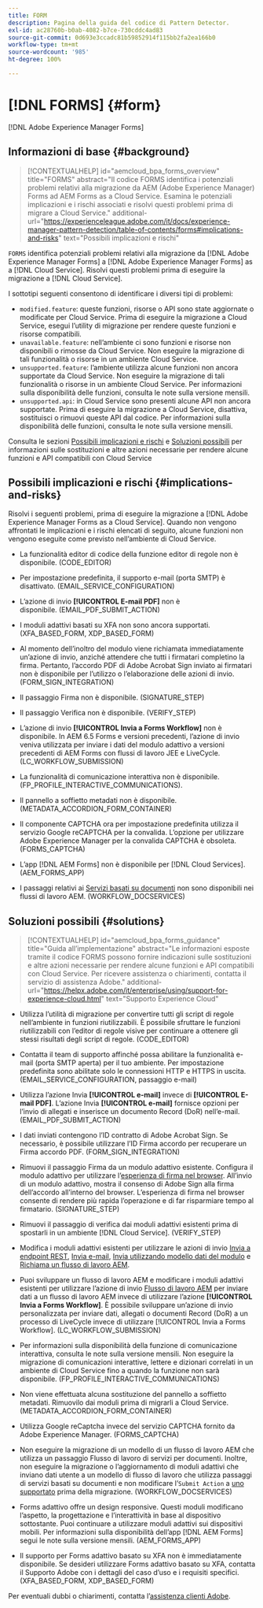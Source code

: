 ```yaml
---
title: FORM
description: Pagina della guida del codice di Pattern Detector.
exl-id: ac28760b-b0ab-4082-b7ce-730cddc4ad83
source-git-commit: 0d693e3ccadc81b59852914f115bb2fa2ea166b0
workflow-type: tm+mt
source-wordcount: '985'
ht-degree: 100%

---
```


# [!DNL FORMS] {#form}

[!DNL Adobe Experience Manager Forms]

## Informazioni di base {#background}

>[!CONTEXTUALHELP]
>id="aemcloud_bpa_forms_overview"
>title="FORMS"
>abstract="Il codice FORMS identifica i potenziali problemi relativi alla migrazione da AEM (Adobe Experience Manager) Forms ad AEM Forms as a Cloud Service. Esamina le potenziali implicazioni e i rischi associati e risolvi questi problemi prima di migrare a Cloud Service."
>additional-url="https://experienceleague.adobe.com/it/docs/experience-manager-pattern-detection/table-of-contents/forms#implications-and-risks" text="Possibili implicazioni e rischi"

`FORMS` identifica potenziali problemi relativi alla migrazione da [!DNL Adobe Experience Manager Forms] a [!DNL Adobe Experience Manager Forms] as a [!DNL Cloud Service]. Risolvi questi problemi prima di eseguire la migrazione a [!DNL Cloud Service].

I sottotipi seguenti consentono di identificare i diversi tipi di problemi:

* `modified.feature`: queste funzioni, risorse o API sono state aggiornate o modificate per Cloud Service. Prima di eseguire la migrazione a Cloud Service, esegui l’utility di migrazione per rendere queste funzioni e risorse compatibili.
* `unavailable.feature`: nell’ambiente ci sono funzioni e risorse non disponibili o rimosse da Cloud Service. Non eseguire la migrazione di tali funzionalità o risorse in un ambiente Cloud Service.
* `unsupported.feature`: l’ambiente utilizza alcune funzioni non ancora supportate da Cloud Service. Non eseguire la migrazione di tali funzionalità o risorse in un ambiente Cloud Service. Per informazioni sulla disponibilità delle funzioni, consulta le note sulla versione mensili.
* `unsupported.api`: in Cloud Service sono presenti alcune API non ancora supportate. Prima di eseguire la migrazione a Cloud Service, disattiva, sostituisci o rimuovi queste API dal codice. Per informazioni sulla disponibilità delle funzioni, consulta le note sulla versione mensili.

Consulta le sezioni [Possibili implicazioni e rischi](#implications-and-risks) e [Soluzioni possibili](#solutions) per informazioni sulle sostituzioni e altre azioni necessarie per rendere alcune funzioni e API compatibili con Cloud Service

## Possibili implicazioni e rischi {#implications-and-risks}

Risolvi i seguenti problemi, prima di eseguire la migrazione a [!DNL Adobe Experience Manager Forms as a Cloud Service]. Quando non vengono affrontati le implicazioni e i rischi elencati di seguito, alcune funzioni non vengono eseguite come previsto nell’ambiente di Cloud Service.

* La funzionalità editor di codice della funzione editor di regole non è disponibile. (CODE_EDITOR)

* Per impostazione predefinita, il supporto e-mail (porta SMTP) è disattivato. (EMAIL_SERVICE_CONFIGURATION)

* L’azione di invio **[!UICONTROL E-mail PDF]** non è disponibile. (EMAIL_PDF_SUBMIT_ACTION)

* I moduli adattivi basati su XFA non sono ancora supportati. (XFA_BASED_FORM, XDP_BASED_FORM)

* Al momento dell’inoltro del modulo viene richiamata immediatamente un’azione di invio, anziché attendere che tutti i firmatari completino la firma. Pertanto, l’accordo PDF di Adobe Acrobat Sign inviato ai firmatari non è disponibile per l’utilizzo o l’elaborazione delle azioni di invio. (FORM_SIGN_INTEGRATION)

* Il passaggio Firma non è disponibile. (SIGNATURE_STEP)

* Il passaggio Verifica non è disponibile. (VERIFY_STEP)

* L’azione di invio **[!UICONTROL Invia a Forms Workflow]** non è disponibile. In AEM 6.5 Forms e versioni precedenti, l’azione di invio veniva utilizzata per inviare i dati del modulo adattivo a versioni precedenti di AEM Forms con flussi di lavoro JEE e LiveCycle. (LC_WORKFLOW_SUBMISSION)

* La funzionalità di comunicazione interattiva non è disponibile. (FP_PROFILE_INTERACTIVE_COMMUNICATIONS).

* Il pannello a soffietto metadati non è disponibile. (METADATA_ACCORDION_FORM_CONTAINER)

* Il componente CAPTCHA ora per impostazione predefinita utilizza il servizio Google reCAPTCHA per la convalida. L’opzione per utilizzare Adobe Experience Manager per la convalida CAPTCHA è obsoleta. (FORMS_CAPTCHA)

* L’app [!DNL AEM Forms] non è disponibile per [!DNL Cloud Services]. (AEM_FORMS_APP)

* I passaggi relativi ai [Servizi basati su documenti](https://experienceleague.adobe.com/it/docs/experience-manager-65/content/forms/install-aem-forms/osgi-installation/install-configure-document-services#deployment-topology) non sono disponibili nei flussi di lavoro AEM. (WORKFLOW_DOCSERVICES)

## Soluzioni possibili {#solutions}

>[!CONTEXTUALHELP]
>id="aemcloud_bpa_forms_guidance"
>title="Guida all’implementazione"
>abstract="Le informazioni esposte tramite il codice FORMS possono fornire indicazioni sulle sostituzioni e altre azioni necessarie per rendere alcune funzioni e API compatibili con Cloud Service. Per ricevere assistenza o chiarimenti, contatta il servizio di assistenza Adobe."
>additional-url="https://helpx.adobe.com/it/enterprise/using/support-for-experience-cloud.html" text="Supporto Experience Cloud"

* Utilizza l’utilità di migrazione per convertire tutti gli script di regole nell’ambiente in funzioni riutilizzabili. È possibile sfruttare le funzioni riutilizzabili con l’editor di regole visive per continuare a ottenere gli stessi risultati degli script di regole. (CODE_EDITOR)

* Contatta il team di supporto affinché possa abilitare la funzionalità e-mail (porta SMTP aperta) per il tuo ambiente. Per impostazione predefinita sono abilitate solo le connessioni HTTP e HTTPS in uscita. (EMAIL_SERVICE_CONFIGURATION, passaggio e-mail)

* Utilizza l’azione Invia **[!UICONTROL e-mail]** invece di **[!UICONTROL E-mail PDF]**. L’azione Invia **[!UICONTROL e-mail]** fornisce opzioni per l’invio di allegati e inserisce un documento Record (DoR) nell’e-mail. (EMAIL_PDF_SUBMIT_ACTION)

* I dati inviati contengono l’ID contratto di Adobe Acrobat Sign. Se necessario, è possibile utilizzare l’ID Firma accordo per recuperare un Firma accordo PDF. (FORM_SIGN_INTEGRATION)

* Rimuovi il passaggio Firma da un modulo adattivo esistente. Configura il modulo adattivo per utilizzare l’[esperienza di firma nel browser](https://blog.developer.adobe.com/using-adobe-sign-to-e-sign-an-adaptive-form-heres-the-best-way-to-do-it-dc3e15f9b684). All’invio di un modulo adattivo, mostra il consenso di Adobe Sign alla firma dell’accordo all’interno del browser. L’esperienza di firma nel browser consente di rendere più rapida l’operazione e di far risparmiare tempo al firmatario. (SIGNATURE_STEP)

* Rimuovi il passaggio di verifica dai moduli adattivi esistenti prima di spostarli in un ambiente [!DNL Cloud Service]. (VERIFY_STEP)

* Modifica i moduli adattivi esistenti per utilizzare le azioni di invio [Invia a endpoint REST](https://experienceleague.adobe.com/it/docs/experience-manager-cloud-service/content/forms/adaptive-forms-authoring/authoring-adaptive-forms-foundation-components/configure-submit-actions-and-metadata-submission/configuring-submit-actions#submit-to-rest-endpoint), [Invia e-mail](https://experienceleague.adobe.com/it/docs/experience-manager-cloud-service/content/forms/adaptive-forms-authoring/authoring-adaptive-forms-foundation-components/configure-submit-actions-and-metadata-submission/configuring-submit-actions#send-email), [Invia utilizzando modello dati del modulo](https://experienceleague.adobe.com/it/docs/experience-manager-cloud-service/content/forms/adaptive-forms-authoring/authoring-adaptive-forms-foundation-components/configure-submit-actions-and-metadata-submission/configuring-submit-actions#submit-using-form-data-model) e [Richiama un flusso di lavoro AEM](https://experienceleague.adobe.com/it/docs/experience-manager-cloud-service/content/forms/adaptive-forms-authoring/authoring-adaptive-forms-foundation-components/configure-submit-actions-and-metadata-submission/configuring-submit-actions#invoke-an-aem-workflow).

* Puoi sviluppare un flusso di lavoro AEM e modificare i moduli adattivi esistenti per utilizzare l’azione di invio [Flusso di lavoro AEM](https://experienceleague.adobe.com/it/docs/experience-manager-cloud-service/content/forms/adaptive-forms-authoring/authoring-adaptive-forms-foundation-components/configure-submit-actions-and-metadata-submission/configuring-submit-actions#invoke-an-aem-workflow) per inviare dati a un flusso di lavoro AEM invece di utilizzare l’azione **[!UICONTROL Invia a Forms Workflow]**. È possibile sviluppare un’azione di invio personalizzata per inviare dati, allegati o documenti Record (DoR) a un processo di LiveCycle invece di utilizzare [!UICONTROL Invia a Forms Workflow]. (LC_WORKFLOW_SUBMISSION)

* Per informazioni sulla disponibilità della funzione di comunicazione interattiva, consulta le note sulla versione mensili. Non eseguire la migrazione di comunicazioni interattive, lettere e dizionari correlati in un ambiente di Cloud Service fino a quando la funzione non sarà disponibile. (FP_PROFILE_INTERACTIVE_COMMUNICATIONS)

* Non viene effettuata alcuna sostituzione del pannello a soffietto metadati. Rimuovilo dai moduli prima di migrarli a Cloud Service.(METADATA_ACCORDION_FORM_CONTAINER)

* Utilizza Google reCaptcha invece del servizio CAPTCHA fornito da Adobe Experience Manager. (FORMS_CAPTCHA)

* Non eseguire la migrazione di un modello di un flusso di lavoro AEM che utilizza un passaggio Flusso di lavoro di servizi per documenti. Inoltre, non eseguire la migrazione o l’aggiornamento di moduli adattivi che inviano dati utente a un modello di flusso di lavoro che utilizza passaggi di servizi basati su documenti e non modificare l’`Submit Action` a [uno supportato](https://experienceleague.adobe.com/it/docs/experience-manager-cloud-service/content/forms/adaptive-forms-authoring/authoring-adaptive-forms-foundation-components/configure-submit-actions-and-metadata-submission/configuring-submit-actions) prima della migrazione. (WORKFLOW_DOCSERVICES)

* Forms adattivo offre un design responsive. Questi moduli modificano l’aspetto, la progettazione e l’interattività in base al dispositivo sottostante. Puoi continuare a utilizzare moduli adattivi sui dispositivi mobili. Per informazioni sulla disponibilità dell’app [!DNL AEM Forms] segui le note sulla versione mensili. (AEM_FORMS_APP)

* Il supporto per Forms adattivo basato su XFA non è immediatamente disponibile. Se desideri utilizzare Forms adattivo basato su XFA, contatta il Supporto Adobe con i dettagli del caso d’uso e i requisiti specifici.(XFA_BASED_FORM, XDP_BASED_FORM)

Per eventuali dubbi o chiarimenti, contatta l’[assistenza clienti Adobe](https://helpx.adobe.com/it/enterprise/using/support-for-experience-cloud.html).
